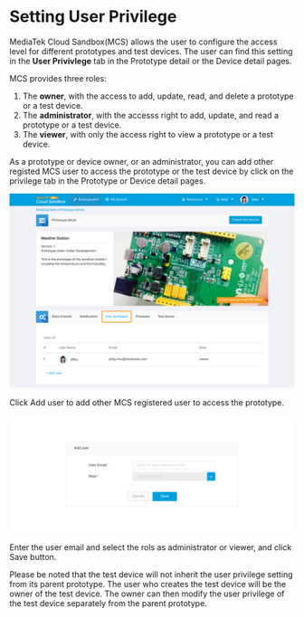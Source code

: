 # Setting User Privilege


MediaTek Cloud Sandbox(MCS) allows the user to configure the access level for different prototypes and test devices. The user can find this setting in the **User Privivlege** tab in the Prototype detail or the Device detail pages.


MCS provides three roles:

1. The **owner**, with the access to add, update, read, and delete a prototype or a test device.
2. The **administrator**, with the accesss right to add, update, and read a prototype or a test device.
2. The **viewer**, with only the access right to view a prototype or a test device.


As a prototype or device owner, or an administrator, you can add other registed MCS user to access the prototype or the test device by click on the privilege tab in the Prototype or Device detail pages.

![](https://raw.githubusercontent.com/Mediatek-Cloud/MCS/master/graphics/UP/up01.JPG)


Click Add user to add other MCS registered user to access the prototype.

![](https://raw.githubusercontent.com/Mediatek-Cloud/MCS/master/graphics/UP/up02.JPG)

Enter the user email and select the rols as administrator or viewer, and click Save button.



Please be noted that the test device will not inherit the user privilege setting from its parent prototype. The user who creates the test device will be the owner of the test device.  The owner can then modify the user privilege of the test device separately from the parent prototype.
